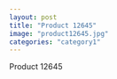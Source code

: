 ```yaml
---
layout: post
title: "Product 12645"
image: "product12645.jpg"
categories: "category1"
---
```

Product 12645
